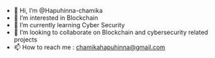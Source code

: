 - 👋 Hi, I’m @Hapuhinna-chamika
- 👀 I’m interested in Blockchain
- 🌱 I’m currently learning Cyber Security
- 💞️ I’m looking to collaborate on Blockchain and cybersecurity related projects
- 📫 How to reach me : chamikahapuhinna@gmail.com

<!---
Hapuhinna-chamika/Hapuhinna-chamika is a ✨ special ✨ repository because its `README.md` (this file) appears on your GitHub profile.
You can click the Preview link to take a look at your changes.
--->
